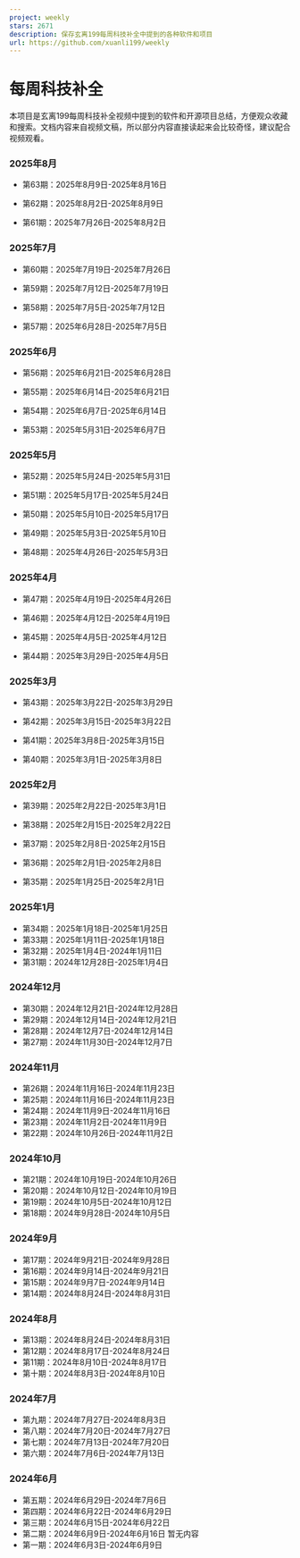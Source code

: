 ```yaml
---
project: weekly
stars: 2671
description: 保存玄离199每周科技补全中提到的各种软件和项目
url: https://github.com/xuanli199/weekly
---
```


每周科技补全
======

本项目是玄离199每周科技补全视频中提到的软件和开源项目总结，方便观众收藏和搜索。文档内容来自视频文稿，所以部分内容直接读起来会比较奇怪，建议配合视频观看。

### 2025年8月

-   第63期：2025年8月9日-2025年8月16日
    
-   第62期：2025年8月2日-2025年8月9日
    
-   第61期：2025年7月26日-2025年8月2日
    

### 2025年7月

-   第60期：2025年7月19日-2025年7月26日
    
-   第59期：2025年7月12日-2025年7月19日
    
-   第58期：2025年7月5日-2025年7月12日
    
-   第57期：2025年6月28日-2025年7月5日
    

### 2025年6月

-   第56期：2025年6月21日-2025年6月28日
    
-   第55期：2025年6月14日-2025年6月21日
    
-   第54期：2025年6月7日-2025年6月14日
    
-   第53期：2025年5月31日-2025年6月7日
    

### 2025年5月

-   第52期：2025年5月24日-2025年5月31日
    
-   第51期：2025年5月17日-2025年5月24日
    
-   第50期：2025年5月10日-2025年5月17日
    
-   第49期：2025年5月3日-2025年5月10日
    
-   第48期：2025年4月26日-2025年5月3日
    

### 2025年4月

-   第47期：2025年4月19日-2025年4月26日
    
-   第46期：2025年4月12日-2025年4月19日
    
-   第45期：2025年4月5日-2025年4月12日
    
-   第44期：2025年3月29日-2025年4月5日
    

### 2025年3月

-   第43期：2025年3月22日-2025年3月29日
    
-   第42期：2025年3月15日-2025年3月22日
    
-   第41期：2025年3月8日-2025年3月15日
    
-   第40期：2025年3月1日-2025年3月8日
    

### 2025年2月

-   第39期：2025年2月22日-2025年3月1日
    
-   第38期：2025年2月15日-2025年2月22日
    
-   第37期：2025年2月8日-2025年2月15日
    
-   第36期：2025年2月1日-2025年2月8日
    
-   第35期：2025年1月25日-2025年2月1日
    

### 2025年1月

-   第34期：2025年1月18日-2025年1月25日
-   第33期：2025年1月11日-2025年1月18日
-   第32期：2025年1月4日-2024年1月11日
-   第31期：2024年12月28日-2025年1月4日

### 2024年12月

-   第30期：2024年12月21日-2024年12月28日
-   第29期：2024年12月14日-2024年12月21日
-   第28期：2024年12月7日-2024年12月14日
-   第27期：2024年11月30日-2024年12月7日

### 2024年11月

-   第26期：2024年11月16日-2024年11月23日
-   第25期：2024年11月16日-2024年11月23日
-   第24期：2024年11月9日-2024年11月16日
-   第23期：2024年11月2日-2024年11月9日
-   第22期：2024年10月26日-2024年11月2日

### 2024年10月

-   第21期：2024年10月19日-2024年10月26日
-   第20期：2024年10月12日-2024年10月19日
-   第19期：2024年10月5日-2024年10月12日
-   第18期：2024年9月28日-2024年10月5日

### 2024年9月

-   第17期：2024年9月21日-2024年9月28日
-   第16期：2024年9月14日-2024年9月21日
-   第15期：2024年9月7日-2024年9月14日
-   第14期：2024年8月24日-2024年8月31日

### 2024年8月

-   第13期：2024年8月24日-2024年8月31日
-   第12期：2024年8月17日-2024年8月24日
-   第11期：2024年8月10日-2024年8月17日
-   第十期：2024年8月3日-2024年8月10日

### 2024年7月

-   第九期：2024年7月27日-2024年8月3日
-   第八期：2024年7月20日-2024年7月27日
-   第七期：2024年7月13日-2024年7月20日
-   第六期：2024年7月6日-2024年7月13日

### 2024年6月

-   第五期：2024年6月29日-2024年7月6日
-   第四期：2024年6月22日-2024年6月29日
-   第三期：2024年6月15日-2024年6月22日
-   第二期：2024年6月9日-2024年6月16日 暂无内容
-   第一期：2024年6月3日-2024年6月9日
